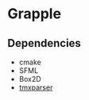 # Grapple

## Dependencies

 * cmake
 * SFML
 * Box2D
 * [tmxparser](https://github.com/andrewrk/tmxparser)
